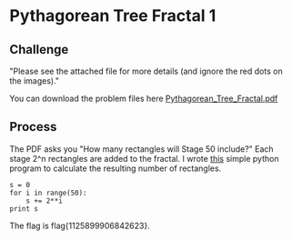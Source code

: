 # Pythagorean Tree Fractal 1

## Challenge

"Please see the attached file for more details (and ignore the red dots on the images)."

You can download the problem files here [Pythagorean_Tree_Fractal.pdf](Pythagorean_Tree_Fractal.pdf)

## Process

The PDF asks you "How many rectangles will Stage 50 include?" Each stage 2^n rectangles are added to the fractal. I wrote [this](Fractal.py) simple python program to calculate the resulting number of rectangles.

```
s = 0
for i in range(50):
	s += 2**i	
print s
```

The flag is flag{1125899906842623}.